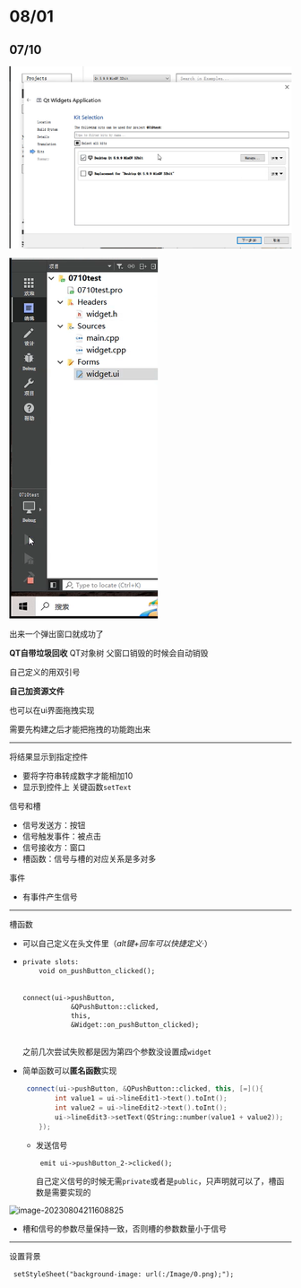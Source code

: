 # 08/01

## 07/10

![image-20230801163232143](image-20230801163232143.png)

![image-20230801164453075](image-20230801164453075.png)

出来一个弹出窗口就成功了



**QT自带垃圾回收** QT对象树 父窗口销毁的时候会自动销毁

自己定义的用双引号

**自己加资源文件**

也可以在ui界面拖拽实现

需要先构建之后才能把拖拽的功能跑出来

****

将结果显示到指定控件

- 要将字符串转成数字才能相加10
- 显示到控件上 关键函数`setText`



信号和槽

- 信号发送方：按钮
- 信号触发事件：被点击
- 信号接收方：窗口
- 槽函数：信号与槽的对应关系是多对多

事件

- 有事件产生信号

****

槽函数

- 可以自己定义在头文件里（*alt键+回车可以快捷定义·*）

- ```
  private slots:
      void on_pushButton_clicked();
      
      
  connect(ui->pushButton,
              &QPushButton::clicked,
              this,
              &Widget::on_pushButton_clicked);
  
  
  ```

  之前几次尝试失败都是因为第四个参数没设置成`widget`

- 简单函数可以**匿名函数**实现

  ~~~c++
   connect(ui->pushButton, &QPushButton::clicked, this, [=](){
          int value1 = ui->lineEdit1->text().toInt();
          int value2 = ui->lineEdit2->text().toInt();
          ui->lineEdit3->setText(QString::number(value1 + value2));
      });
  
  ~~~

  - 发送信号

    ~~~
     emit ui->pushButton_2->clicked();
    ~~~

    自己定义信号的时候无需`private`或者是`public`，只声明就可以了，槽函数是需要实现的

![image-20230804211608825](信号与槽在头文件中的声明)

- 槽和信号的参数尽量保持一致，否则槽的参数数量小于信号

***

设置背景

```
 setStyleSheet("background-image: url(:/Image/0.png);");
```